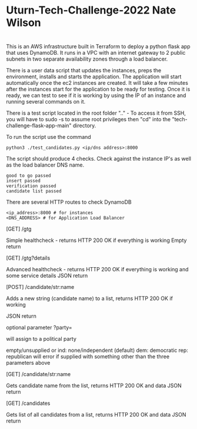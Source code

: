# Uturn-Tech-Challenge-2022 Nate Wilson
# 

This is an AWS infrastructure built in Terraform to deploy a python flask app that uses DynamoDB. It runs in a VPC with an internet gateway to 2 public subnets in two separate availability zones through a load balancer.


There is a user data script that updates the instances, preps the environment, installs and starts the application. The application will start automatically once the ec2 instances are created. It will take a few minutes after the instances start for the application to be ready for testing. Once it is ready, we can test to see if it is working by using the IP of an instance and running several commands on it.

There is a test script located in the root folder ".." -  To access it from SSH, you will have to sudo -s to assume root privileges then "cd" into the "tech-challenge-flask-app-main" directory.  

To run the script use the command

```python3 ./test_candidates.py <ip/dns address>:8000```

The script should produce 4 checks. Check against the instance IP's as well as the load balancer DNS name.

```
good to go passed 
insert passed
verification passed
candidate list passed
```
There are several HTTP routes to check DynamoDB

```
<ip_address>:8000 # for instances
<DNS_ADDRESS> # for Application Load Balancer
```   

[GET] /gtg

Simple healthcheck - returns HTTP 200 OK if everything is working
Empty return

[GET] /gtg?details

Advanced healthcheck - returns HTTP 200 OK if everything is working and some service details
JSON return

[POST] /candidate/str:name

Adds a new string (candidate name) to a list, returns HTTP 200 OK if working

JSON return

optional parameter ?party=

will assign to a political party

empty/unsupplied or ind: none/independent (default)
dem: democratic
rep: republican
will error if supplied with something other than the three parameters above

[GET] /candidate/str:name

Gets candidate name from the list, returns HTTP 200 OK and data
JSON return

[GET] /candidates

Gets list of all candidates from a list, returns HTTP 200 OK and data
JSON return
